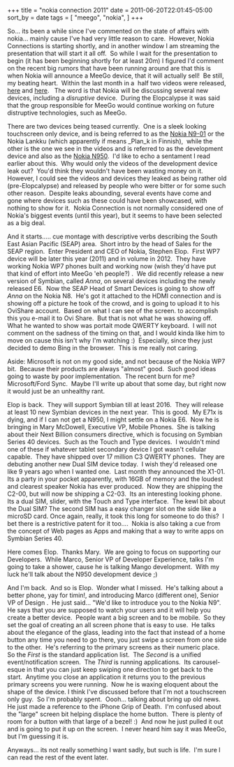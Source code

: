 +++
title = "nokia connection 2011"
date = 2011-06-20T22:01:45-05:00
sort_by = date
tags = [
  "meego",
  "nokia",
]
+++

So... its been a while since I've commented on the state of affairs with nokia... mainly cause I've had very little reason to care.  However, Nokia Connections is starting shortly, and in another window I am streaming the presentation that will start it all off.  So while I wait for the presentation to begin (it has been beginning shortly for at least 20m) I figured I'd comment on the recent big rumors that have been running around are that this is when Nokia will announce a MeeGo device, that it will actually sell!  Be still, my beating heart.  Within the last month in a  half two videos were released, [here](http://mynokiablog.com/2011/05/19/nokia-pulls-nokia-n9-teaser-vid-from-youtube/ "PocketNow article about Jesse's Girl Video") and [here](http://www.viddler.com/explore/engadget/videos/1515/ "Nokia E9? teaser").   The word is that Nokia will be discussing several new devices, including a _disruptive_ device.  During the Elopcalypse it was said that the group responsible for MeeGo would continue working on future distruptive technologies, such as MeeGo.

There are two devices being teased currently.  One is a sleek looking touchscreen only device, and is being referred to as the [Nokia N9-01](http://pocketnow.com/android/nokia-n9-first-press-shots "Nokia N9 Press Shots") or the Nokia Lankku (which apparently if means \_Plan_k in Finnish),  while the other is the one we see in the videos and is referred to as the development device and also as the [Nokia N950](http://www.meegousers.com/1484/what-to-expect-from-nokia-n950/ "What to expect from the Nokia N950?").  I'd like to echo a sentament I read earlier about this.  Why would only the videos of the development device leak out?  You'd think they wouldn't have been wasting money on it.  However, I could see the videos and devices they leaked as being rather old (pre-Elopcalypse) and released by people who were bitter or for some such other reason.  Despite leaks abounding, several events have come and gone where devices such as these could have been showcased, with nothing to show for it.  Nokia Connection is not normally considered one of Nokia's biggest events (until this year), but it seems to have been selected as a big deal.

And it starts..... cue montage with descriptive verbs describing the South East Asian Pacific (SEAP) area.  Short intro by the head of Sales for the SEAP region.  Enter President and CEO of Nokia, Stephen Elop.  First WP7 device will be later this year (2011) and in volume in 2012.  They have working Nokia WP7 phones built and working now (wish they'd have put that kind of effort into MeeGo 'eh people?) .  We did recently release a new version of Symbian, called _Anna_, on several devices including the newly released E6.  Now the SEAP Head of Smart Devices is going to show off _Anna_ on the Nokia N8.  He's got it attached to the HDMI connection and is showing off a picture he took of the crowd, and is going to upload it to his OviShare account.  Based on what I can see of the screen. to accomplish this you e-mail it to Ovi Share.  But that is not what he was showing off.  What he wanted to show was portait mode QWERTY keyboard.  I will not comment on the sadness of the timing on that, and I would kinda like him to move on cause this isn't why I'm watching :)  Especially, since they just decided to demo Bing in the browser.  This is me really not caring.

Aside: Microsoft is not on my good side, and not because of the Nokia WP7 bit.  Because their products are always "almost" good.  Such good ideas going to waste by poor implementation.  The recent burn for me? Microsoft/Ford Sync.  Maybe I'll write up about that some day, but right now it would just be an unhealthy rant.

Elop is back.  They will support Symbian till at least 2016.  They will release at least 10 new Symbian devices in the next year.  This is good.  My E71x is dying, and if I can not get a N950, I might settle on a Nokia E6.  Now he is bringing in Mary McDowell, Executive VP, Mobile Phones.  She is talking about their Next Billion consumers directive, which is focusing on Symbian Series 40 devices.  Such as the Touch and Type devices.  I wouldn't mind one of these if whatever tablet secondary device I got wasn't cellular capable.  They have shipped over 17 million C3 QWERTY phones.  They are debuting another new Dual SIM device today.  I wish they'd released one like 9 years ago when I wanted one.  Last month they announced the X1-01. Its a party in your pocket apparently, with 16GB of memory and the loudest and clearest speaker Nokia has ever produced.  Now they are shipping the C2-00, but will now be shipping a C2-03.  Its an interesting looking phone.  Its a dual SIM, slider, with the Touch and Type interface.  The kewl bit about the Dual SIM? The second SIM has a easy changer slot on the side like a microSD card. Once again, really, it took this long for someone to do this?  I bet there is a restrictive patent for it too....  Nokia is also taking a cue from the concept of Web pages as Apps and making that a way to write apps on Symbian Series 40.

Here comes Elop.  Thanks Mary.  We are going to focus on supporting our Developers.  While Marco, Senior VP of Developer Experience, talks I'm going to take a shower, cause he is talking Mango development.  With my luck he'll talk about the N950 development device ;)

And I'm back.  And so is Elop.  Wonder what I missed.  He's talking about a better phone, yay for timin!, and introducing Marco (different one), Senior VP of Design .  He just said... "We'd like to introduce you to the Nokia N9".  He says that you are supposed to watch your users and it will help you create a better device.  People want a big screen and to be mobile.  So they set the goal of creating an all screen phone that is easy to use.  He talks about the elegance of the glass, leading into the fact that instead of a home button any time you need to go there, you just swipe a screen from one side to the other.  He's referring to the primary screens as their numeric place.  So the _First_ is the standard application list.  The _Second_ is a unified event/notification screen.  The _Third_ is running applications.  Its carousel-esque in that you can just keep swiping one direction to get back to the start.  Anytime you close an application it returns you to the previous primary screens you were running.  Now he is waxing eloquent about the shape of the device. I think I've discussed before that I'm not a touchscreen only guy.  So I'm probably spent.  Oooh... talking about bring up old news.  He just made a reference to the iPhone Grip of Death.  I'm confused about the "large" screen bit helping displace the home button.  There is plenty of room for a button with that large of a bezel! :)  And now he just pulled it out and is going to put it up on the screen.  I never heard him say it was MeeGo, but I'm guessing it is.

Anyways... its not really something I want sadly, but such is life.  I'm sure I can read the rest of the event later.

&nbsp;
